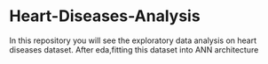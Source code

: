 # Heart-Diseases-Analysis
In this repository you will see the exploratory data analysis on heart diseases dataset. After eda,fitting this dataset into ANN architecture
